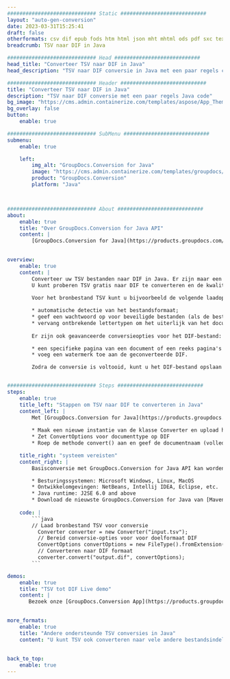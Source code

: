 ```yaml
---
############################# Static ############################
layout: "auto-gen-conversion"
date: 2023-03-31T15:25:41
draft: false
otherformats: csv dif epub fods htm html json mht mhtml ods pdf sxc tex tsv xlam xls xlsb xlsm xlsx xlt xltm xltx xml xps
breadcrumb: TSV naar DIF in Java

############################# Head ############################
head_title: "Converteer TSV naar DIF in Java"
head_description: "TSV naar DIF conversie in Java met een paar regels code. Converteer meer dan 160 bestandsindelingen met de GroupDocs-documentconversie-API voor Java"

############################# Header ############################
title: "Converteer TSV naar DIF in Java"
description: "TSV naar DIF conversie met een paar regels Java code"
bg_image: "https://cms.admin.containerize.com/templates/aspose/App_Themes/V3/images/bg/header1.png"
bg_overlay: false
button:
    enable: true

############################# SubMenu ############################
submenu:
    enable: true

    left:
        img_alt: "GroupDocs.Conversion for Java"
        image: "https://cms.admin.containerize.com/templates/groupdocs/images/product-logos/90x90-noborder/groupdocs-conversion-java.png"
        product: "GroupDocs.Conversion"
        platform: "Java"



############################# About ############################
about:
    enable: true
    title: "Over GroupDocs.Conversion for Java API"
    content: |
        [GroupDocs.Conversion for Java](https://products.groupdocs.com/conversion/java/) is een geavanceerde conversie-API voor bestandsindelingen voor het converteren tussen populaire afbeeldings- en documentindelingen zoals Microsoft Office, OpenDocument, PDF, HTML, e-mail, CAD. en nog veel meer met slechts een paar regels code. De native API detecteert automatisch de formaten van de originele documenten en biedt veel opties voor het aanpassen van de geconverteerde documenten. Naast de functie om informatie uit een document te extraheren, ondersteunt het standaard ook het cachen van de conversieresultaten naar de lokale schijf. Elk type cacheopslag kan echter worden ondersteund door de juiste interfaces te implementeren - Amazon S3, Dropbox, Google Drive, Windows Azure, Reddis of andere.
    

overview:
    enable: true
    content: |
        Converteer uw TSV bestanden naar DIF in Java. Er zijn maar een paar regels Java code nodig op elk platform naar keuze, zoals Windows, Linux, macOS.
        U kunt proberen TSV gratis naar DIF te converteren en de kwaliteit van de conversieresultaten te evalueren. Naast eenvoudige scripts voor bestandsconversie, kunt u meer geavanceerde opties proberen voor het laden van het TSV-bronbestand en het opslaan van de DIF-uitvoer. 
        
        Voor het bronbestand TSV kunt u bijvoorbeeld de volgende laadopties gebruiken:

        * automatische detectie van het bestandsformaat;
        * geef een wachtwoord op voor beveiligde bestanden (als de bestandsindeling dit ondersteunt);
        * vervang ontbrekende lettertypen om het uiterlijk van het document te behouden.
        
        Er zijn ook geavanceerde conversieopties voor het DIF-bestand:

        * een specifieke pagina van een document of een reeks pagina's converteren;
        * voeg een watermerk toe aan de geconverteerde DIF.

        Zodra de conversie is voltooid, kunt u het DIF-bestand opslaan in uw lokale bestandspad of in opslag van derden, zoals FTP, Amazon S3, Google Drive, Dropbox enz. Let op - om TSV te converteren tot DIF, hoeft u geen extra software te installeren, zoals MS Office, Open Office, Adobe Acrobat Reader etc.


############################# Steps ############################
steps:
    enable: true
    title_left: "Stappen om TSV naar DIF te converteren in Java"
    content_left: |
        Met [GroupDocs.Conversion for Java](https://products.groupdocs.com/conversion/java/) kunnen ontwikkelaars het TSV-bestand eenvoudig converteren naar DIF met een paar regels code.
        
        * Maak een nieuwe instantie van de klasse Converter en upload het bestand TSV met het volledige pad
        * Zet ConvertOptions voor documenttype op DIF
        * Roep de methode convert() aan en geef de documentnaam (volledig pad) en formaat (DIF) door als parameter

    title_right: "systeem vereisten"
    content_right: |
        Basisconversie met GroupDocs.Conversion for Java API kan worden gedaan met slechts een paar regels code. Onze API's worden ondersteund op alle belangrijke platforms en besturingssystemen. Voordat u de onderstaande code uitvoert, moet u ervoor zorgen dat de volgende vereisten op uw systeem zijn geïnstalleerd.

        * Besturingssystemen: Microsoft Windows, Linux, MacOS
        * Ontwikkelomgevingen: NetBeans, Intellij IDEA, Eclipse, etc.
        * Java runtime: J2SE 6.0 and above
        * Download de nieuwste GroupDocs.Conversion for Java van [Maven](https://repository.groupdocs.com/webapp/#/artifacts/browse/tree/General/repo/com/groupdocs/groupdocs-conversion)
         
    code: |
        ```java    
        // Laad bronbestand TSV voor conversie
          Converter converter = new Converter("input.tsv");
          // Bereid conversie-opties voor voor doelformaat DIF
          ConvertOptions convertOptions = new FileType().fromExtension("dif").getConvertOptions();
          // Converteren naar DIF formaat
          converter.convert("output.dif", convertOptions);
        ```

demos:
    enable: true
    title: "TSV tot DIF Live demo"
    content: |
       Bezoek onze [GroupDocs.Conversion App](https://products.groupdocs.app/conversion/family) website en probeer TSV naar DIF conversie nu. De gratis demo heeft de volgende voordelen:
          

more_formats:
    enable: true
    title: "Andere ondersteunde TSV conversies in Java"
    content: "U kunt TSV ook converteren naar vele andere bestandsindelingen. Zie de lijst hieronder."
       
       
back_to_top:
    enable: true
---
```

